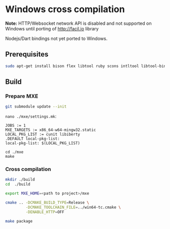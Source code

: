 # Windows cross compilation

**Note:** HTTP/Websocket network API is disabled and not supported
on Windows until porting of http://facil.io library

Nodejs/Dart bindings not yet ported to Windows.

## Prerequisites

```sh
sudo apt-get install bison flex libtool ruby scons intltool libtool-bin p7zip-full wine
```

## Build

### Prepare MXE

```sh
git submodule update --init
```

`nano ./mxe/settings.mk`:

```
JOBS := 1
MXE_TARGETS := x86_64-w64-mingw32.static
LOCAL_PKG_LIST := cunit libiberty
.DEFAULT local-pkg-list:
local-pkg-list: $(LOCAL_PKG_LIST)
```

```
cd ./mxe
make
```

### Cross compilation

```bash
mkdir ./build
cd  ./build

export MXE_HOME=<path to project>/mxe

cmake .. -DCMAKE_BUILD_TYPE=Release \
         -DCMAKE_TOOLCHAIN_FILE=../win64-tc.cmake \
         -DENABLE_HTTP=OFF

make package
```